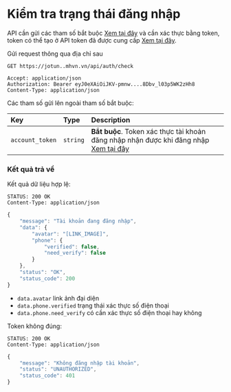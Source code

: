 # Kiểm tra trạng thái đăng nhập

API cần gửi các tham số bắt buộc [Xem tại đây](README.md) và cần xác thực bằng token, token có thể tạo ở API token đã được cung cấp [Xem tại đây](token-access.md).

 Gửi request thông qua địa chỉ sau
 ```http
GET https://jotun..mhvn.vn/api/auth/check

Accept: application/json
Authorization: Bearer eyJ0eXAiOiJKV-pmnw....8Dbv_l03p5WK2zHh8
Content-Type: application/json
```

Các tham số gửi lên ngoài tham số bắt buộc:

| Key | Type | Description |
| :--- | :--- | :--- |
| `account_token` | `string` | **Bắt buộc**. Token xác thực tài khoản đăng nhập nhận được khi đăng nhập [Xem tại đây](login.md) |

### Kết quả trả về
Kết quả dữ liệu hợp lệ:
 ```http
STATUS: 200 OK
Content-Type: application/json
```
```javascript
{
    "message": "Tài khoản đang đăng nhập",
    "data": {
        "avatar": "[LINK_IMAGE]",
        "phone": {
            "verified": false,
            "need_verify": false
        }
    },
    "status": "OK",
    "status_code": 200
}
```

- `data.avatar` link ảnh đại diện
- `data.phone.verified` trạng thái xác thực số điện thoại
- `data.phone.need_verify` có cần xác thực số điện thoại hay không

Token không đúng:
 ```http
STATUS: 200 OK
Content-Type: application/json
```
```javascript
{
    "message": "Không đăng nhập tài khoản",
    "status": "UNAUTHORIZED",
    "status_code": 401
}
```
